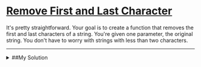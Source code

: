 # [Remove First and Last Character](https://www.codewars.com/kata/56bc28ad5bdaeb48760009b0)

It's pretty straightforward. Your goal is to create a function that removes the first and last characters of a string. You're given one parameter, the original string. You don't have to worry with strings with less than two characters.

---

<details><summary>##My Solution</summary>

```js
function removeChar(str) {
  return str.slice(1, -1)
}
```

</details>
